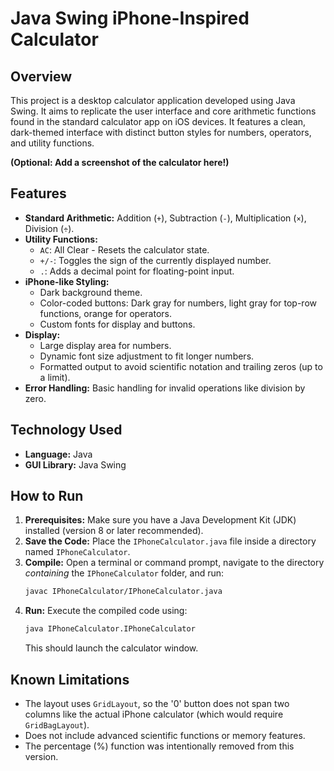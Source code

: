 # Java Swing iPhone-Inspired Calculator

## Overview

This project is a desktop calculator application developed using Java Swing. It aims to replicate the user interface and core arithmetic functions found in the standard calculator app on iOS devices. It features a clean, dark-themed interface with distinct button styles for numbers, operators, and utility functions.

**(Optional: Add a screenshot of the calculator here!)**
<!-- ![Calculator Screenshot](path/to/your/screenshot.png) -->


## Features

*   **Standard Arithmetic:** Addition (`+`), Subtraction (`-`), Multiplication (`×`), Division (`÷`).
*   **Utility Functions:**
    *   `AC`: All Clear - Resets the calculator state.
    *   `+/-`: Toggles the sign of the currently displayed number.
    *   `.`: Adds a decimal point for floating-point input.
*   **iPhone-like Styling:**
    *   Dark background theme.
    *   Color-coded buttons: Dark gray for numbers, light gray for top-row functions, orange for operators.
    *   Custom fonts for display and buttons.
*   **Display:**
    *   Large display area for numbers.
    *   Dynamic font size adjustment to fit longer numbers.
    *   Formatted output to avoid scientific notation and trailing zeros (up to a limit).
*   **Error Handling:** Basic handling for invalid operations like division by zero.

## Technology Used

*   **Language:** Java
*   **GUI Library:** Java Swing

## How to Run

1.  **Prerequisites:** Make sure you have a Java Development Kit (JDK) installed (version 8 or later recommended).
2.  **Save the Code:** Place the `IPhoneCalculator.java` file inside a directory named `IPhoneCalculator`.
3.  **Compile:** Open a terminal or command prompt, navigate to the directory *containing* the `IPhoneCalculator` folder, and run:
    ```bash
    javac IPhoneCalculator/IPhoneCalculator.java
    ```
4.  **Run:** Execute the compiled code using:
    ```bash
    java IPhoneCalculator.IPhoneCalculator
    ```
    This should launch the calculator window.

## Known Limitations

*   The layout uses `GridLayout`, so the '0' button does not span two columns like the actual iPhone calculator (which would require `GridBagLayout`).
*   Does not include advanced scientific functions or memory features.
*   The percentage (%) function was intentionally removed from this version.
